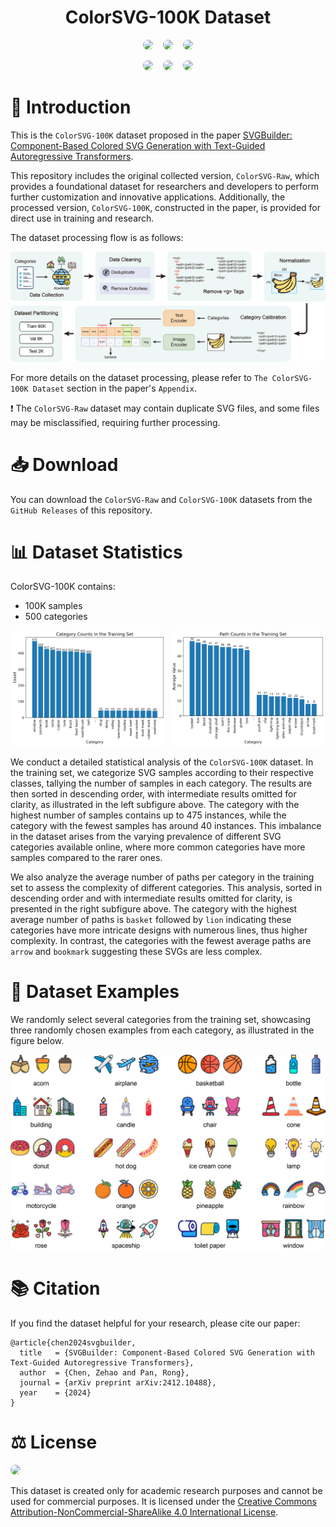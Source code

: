 <h1 align="center">ColorSVG-100K Dataset</h1>

<p align="center">
    <a href="https://arxiv.org/abs/2412.10488"><img src="https://img.shields.io/badge/AAAI_2025-Paper-4285F4?style=for-the-badge&logoColor=white" style="border-radius: 10px;"></a>
    &nbsp;&nbsp;
    <a href="https://arxiv.org/abs/2412.10488"><img src="https://img.shields.io/badge/Arxiv-2412.10488-A52C25?style=for-the-badge&logo=arxiv&logoColor=white" style="border-radius: 10px;"></a>
    &nbsp;&nbsp;
    <a href="https://svgbuilder.github.io"><img src="https://img.shields.io/badge/Website-Project-2962FF?style=for-the-badge&logoColor=white" style="border-radius: 10px;"></a>
</p>

<p align="center">
    <img src="https://img.shields.io/badge/Task-SVG-6d4aff?style=for-the-badge&logo=task&logoColor=white" style="border-radius: 10px;">
    &nbsp;&nbsp;
    <img src="https://img.shields.io/badge/Dataset-ColorSVG--100K-FF5722?style=for-the-badge&logo=databricks&logoColor=white" style="border-radius: 10px;">
    &nbsp;&nbsp;
    <a href="http://creativecommons.org/licenses/by-nc-sa/4.0"><img src="https://img.shields.io/badge/License-CC_BY--SA_4.0-009CAB?style=for-the-badge&logo=book&logoColor=white" style="border-radius: 10px;"></a>
</p>

# 📝 Introduction

This is the `ColorSVG-100K` dataset proposed in the paper [SVGBuilder: Component-Based Colored SVG Generation with Text-Guided Autoregressive Transformers](https://arxiv.org/abs/2412.10488).

This repository includes the original collected version, `ColorSVG-Raw`, which provides a foundational dataset for researchers and developers to perform further customization and innovative applications. Additionally, the processed version, `ColorSVG-100K`, constructed in the paper, is provided for direct use in training and research.

The dataset processing flow is as follows:

![Dataset Process](assets/build_dataset_process.jpg)

For more details on the dataset processing, please refer to `The ColorSVG-100K Dataset` section in the paper's `Appendix`.

❗️ The `ColorSVG-Raw` dataset may contain duplicate SVG files, and some files may be misclassified, requiring further processing.

# 📥 Download

You can download the `ColorSVG-Raw` and `ColorSVG-100K` datasets from the `GitHub Releases` of this repository.

# 📊 Dataset Statistics

ColorSVG-100K contains:
- 100K samples
- 500 categories

<p align="center">
    <img src="assets/category_counts_in_the_training_set.jpg" width="49%" style="margin-right: 1%;"/>
    <img src="assets/path_counts_in_the_training_set.jpg" width="49%"/>
</p>

We conduct a detailed statistical analysis of the `ColorSVG-100K` dataset. In the training set, we categorize SVG samples according to their respective classes, tallying the number of samples in each category. The results are then sorted in descending order, with intermediate results omitted for clarity, as illustrated in the left subfigure above. The category with the highest number of samples contains up to 475 instances, while the category with the fewest samples has around 40 instances. This imbalance in the dataset arises from the varying prevalence of different SVG categories available online, where more common categories have more samples compared to the rarer ones.

We also analyze the average number of paths per category in the training set to assess the complexity of different categories. This analysis, sorted in descending order and with intermediate results omitted for clarity, is presented in the right subfigure above. The category with the highest average number of paths is `basket` followed by `lion` indicating these categories have more intricate designs with numerous lines, thus higher complexity. In contrast, the categories with the fewest average paths are `arrow` and `bookmark` suggesting these SVGs are less complex.

# 🎨 Dataset Examples

We randomly select several categories from the training set, showcasing three randomly chosen examples from each category, as illustrated in the figure below.

![Dataset Examples](assets/dataset_examples.jpg)

# 📚 Citation

If you find the dataset helpful for your research, please cite our paper:

```
@article{chen2024svgbuilder,
  title   = {SVGBuilder: Component-Based Colored SVG Generation with Text-Guided Autoregressive Transformers},
  author  = {Chen, Zehao and Pan, Rong},
  journal = {arXiv preprint arXiv:2412.10488},
  year    = {2024}
}
```

# ⚖️ License

<a href="http://creativecommons.org/licenses/by-nc-sa/4.0"><img src="https://img.shields.io/badge/License-CC_BY--SA_4.0-009CAB?style=for-the-badge&logo=book&logoColor=white" style="border-radius: 10px;"></a>

This dataset is created only for academic research purposes and cannot be used for commercial purposes. It is licensed under the [Creative Commons Attribution-NonCommercial-ShareAlike 4.0 International License](http://creativecommons.org/licenses/by-nc-sa/4.0).